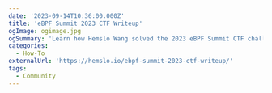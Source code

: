 ```yaml
---
date: '2023-09-14T10:36:00.000Z'
title: 'eBPF Summit 2023 CTF Writeup'
ogImage: ogimage.jpg
ogSummary: 'Learn how Hemslo Wang solved the 2023 eBPF Summit CTF challenge in this step by step guide'
categories:
  - How-To
externalUrl: 'https://hemslo.io/ebpf-summit-2023-ctf-writeup/'
tags:
  - Community
---
```

